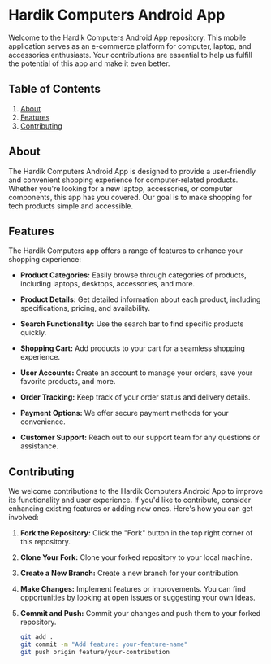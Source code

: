 # Hardik Computers Android App

Welcome to the Hardik Computers Android App repository. This mobile application serves as an e-commerce platform for computer, laptop, and accessories enthusiasts. Your contributions are essential to help us fulfill the potential of this app and make it even better.

## Table of Contents

1. [About](#about)
2. [Features](#features)
3. [Contributing](#contributing)

## About

The Hardik Computers Android App is designed to provide a user-friendly and convenient shopping experience for computer-related products. Whether you're looking for a new laptop, accessories, or computer components, this app has you covered. Our goal is to make shopping for tech products simple and accessible.

## Features

The Hardik Computers app offers a range of features to enhance your shopping experience:

- **Product Categories:** Easily browse through categories of products, including laptops, desktops, accessories, and more.

- **Product Details:** Get detailed information about each product, including specifications, pricing, and availability.

- **Search Functionality:** Use the search bar to find specific products quickly.

- **Shopping Cart:** Add products to your cart for a seamless shopping experience.

- **User Accounts:** Create an account to manage your orders, save your favorite products, and more.

- **Order Tracking:** Keep track of your order status and delivery details.

- **Payment Options:** We offer secure payment methods for your convenience.

- **Customer Support:** Reach out to our support team for any questions or assistance.

## Contributing

We welcome contributions to the Hardik Computers Android App to improve its functionality and user experience. If you'd like to contribute, consider enhancing existing features or adding new ones. Here's how you can get involved:

1. **Fork the Repository:** Click the "Fork" button in the top right corner of this repository.

2. **Clone Your Fork:** Clone your forked repository to your local machine.

3. **Create a New Branch:** Create a new branch for your contribution.

4. **Make Changes:** Implement features or improvements. You can find opportunities by looking at open issues or suggesting your own ideas.

5. **Commit and Push:** Commit your changes and push them to your forked repository.

   ```bash
   git add .
   git commit -m "Add feature: your-feature-name"
   git push origin feature/your-contribution
